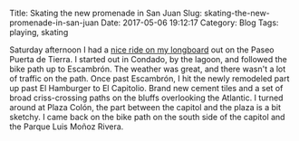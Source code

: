 Title: Skating the new promenade in San Juan
Slug: skating-the-new-promenade-in-san-juan
Date: 2017-05-06 19:12:17
Category: Blog
Tags: playing, skating

Saturday afternoon I had a
[nice ride on my longboard](http://www.mapmyrun.com/workout/2174469050)
out on the Paseo Puerta de Tierra. I started out in Condado, by the
lagoon, and followed the bike path up to Escambrón. The weather was
great, and there wasn't a lot of traffic on the path. Once past
Escambrón, I hit the newly remodeled part up past El Hamburger to El
Capitolio. Brand new cement tiles and a set of broad criss-crossing
paths on the bluffs overlooking the Atlantic. I turned around at Plaza
Colón, the part between the capitol and the plaza is a bit sketchy. I
came back on the bike path on the south side of the capitol and the
Parque Luis Moñoz Rivera.
